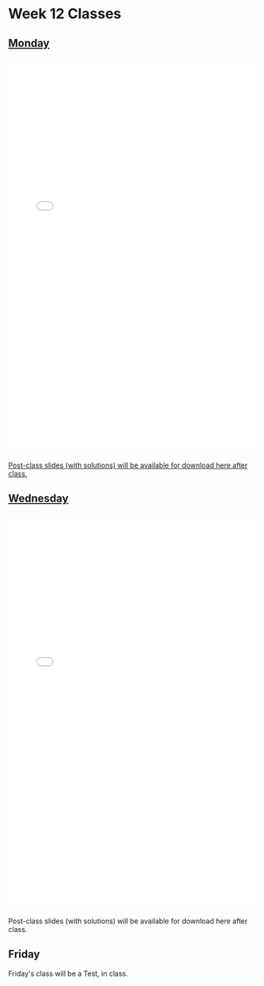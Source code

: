 # Week 12 Classes

## [Monday](https://github.com/ubco-cmps/phys111_course/raw/main/files/Class12A.pdf)

<iframe src="../../Class12A.pdf" width="100%" height="800px" frameBorder="0"> </iframe>

[Post-class slides (with solutions) will be available for download here after class.](https://github.com/ubco-cmps/phys111_course/raw/main/files/Class12A_post.pdf)

## [Wednesday](https://github.com/ubco-cmps/phys111_course/raw/main/files/Class12B.pdf)

<iframe src="../../Class12B.pdf" width="100%" height="800px" frameBorder="0"> </iframe>

Post-class slides (with solutions) will be available for download here after class.[](https://github.com/ubco-cmps/phys111_course/raw/main/files/Class12B_post.pdf)

## Friday

Friday's class will be a Test, in class.